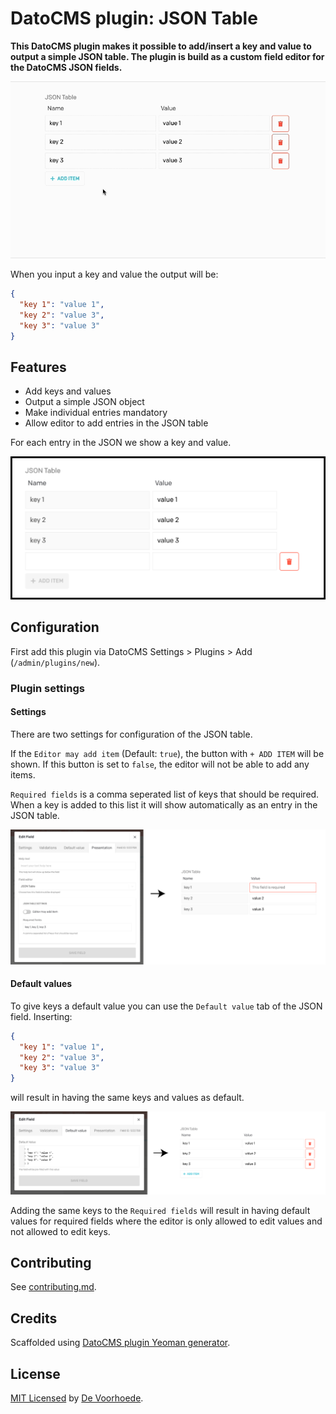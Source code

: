 # DatoCMS plugin: JSON Table

**This DatoCMS plugin makes it possible to add/insert a key and value to output a simple JSON table. The plugin is build as a custom field editor for the DatoCMS JSON fields.**

![Head image](docs/preview.gif)

When you input a key and value the output will be:
```json
{
  "key 1": "value 1",
  "key 2": "value 3",
  "key 3": "value 3"
}
```

## Features

* Add keys and values
* Output a simple JSON object
* Make individual entries mandatory
* Allow editor to add entries in the JSON table

For each entry in the JSON we show a key and value.

![Screenshot add entry](docs/json-table-added.jpg)

## Configuration

First add this plugin via DatoCMS Settings > Plugins > Add (`/admin/plugins/new`).

### Plugin settings

#### Settings

There are two settings for configuration of the JSON table.

If the `Editor may add item` (Default: `true`), the button with `+ ADD ITEM` will be shown. If this button is set to `false`, the editor will not be able to add any items.

`Required fields` is a comma seperated list of keys that should be required. When a key is added to this list it will show automatically as an entry in the JSON table.

![Screenshot required fields](docs/json-table-required-fields.jpg)

#### Default values

To give keys a default value you can use the `Default value` tab of the JSON field. Inserting:
```json
{
  "key 1": "value 1",
  "key 2": "value 3",
  "key 3": "value 3"
}
```
will result in having the same keys and values as default.

![Screenshot default values](docs/json-table-default-values.jpg)

Adding the same keys to the `Required fields` will result in having default values for required fields where the editor is only allowed to edit values and not allowed to edit keys.

## Contributing

See [contributing.md](contributing.md).

## Credits

Scaffolded using [DatoCMS plugin Yeoman generator](https://github.com/datocms/generator-datocms-plugin).

## License

[MIT Licensed](license) by [De Voorhoede](https://www.voorhoede.nl).
